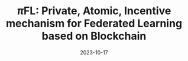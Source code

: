 ---
title: "$\\pi$FL: Private, Atomic, Incentive mechanism for Federated Learning based on
Blockchain"
link: "https://www.sciencedirect.com/science/article/pii/S2096720924000848"
collection: publications
# permalink: /publication/2009-10-01-paper-title-number-1
excerpt: "_Blockchain: Research and Applications_ (BCRA), 2025. Kejia Chen, Jiawen Zhang, _Xuanming Liu_, Zunlei Feng and Xiaohu Yang."
date: 2023-10-17
# venue: 'ARXIV'
# paperurl: 'https://academicpages.github.io/files/paper1.pdf'
# citation: 'Your Name, You. (2009). &quot;Paper Title Number 1.&quot; <i>Journal 1</i>. 1(1).'
---